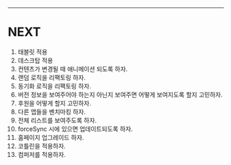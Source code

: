 ---
# NEXT

1. 태블릿 적용
2. 데스크탑 적용
3. 컨텐츠가 변경될 때 애니메이션 되도록 하자.
4. 랜덤 로직을 리팩토링 하자.
5. 동기화 로직을 리팩토링 하자.
6. 버전 정보을 보여주어야 하는지 아닌지 보여주면 어떻게 보여지도록 할지 고민하자.
7. 후원을 어떻게 할지 고민하자.
8. 다른 앱들을 벤치마킹 하자.
9. 전체 리스트를 보여주도록 하자.
10. forceSync 시에 있으면 업데이트되도록 하자.
11. 홈페이지 업그레이드 하자.
12. 코틀린을 적용하자.
13. 컴퍼저를 적용하자.
